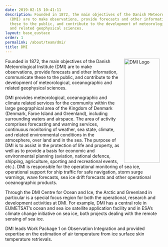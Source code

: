 ```yaml
---
date: 2019-02-15 10:41:11
description: Founded in 1872, the main objectives of the Danish Meteorological Institute
  (DMI) are to make observations, provide forecasts and other information, communicate
  these to the public, and contribute to the development of meteorological, oceanographic
  and related geophysical sciences.
layout: base_eustace
order: 1
permalink: /about/team/dmi/
title: DMI
---
```


<p><a href="http://www.dmi.dk" target="_blank" title="DMI Website"><img alt="DMI Logo" class="img_right" height="333" src="{{ site.baseurl }}/assets/media/uploads/partner_logos/dmi_logo.gif" style="margin-left: 10px; margin-right: 10px; float: right;" title="DMI Logo" width="114"></a>Founded in 1872, the main objectives of the Danish Meteorological Institute (DMI) are to make observations, provide forecasts and other information, communicate these to the public, and contribute to the development of meteorological, oceanographic and related geophysical sciences.</p>
<p>DMI provides meteorological, oceanographic and climate related services for the community within the large geographical area of the Kingdom of Denmark (Denmark, Faroe Island and Greenland), including surrounding waters and airspace. The area of activity comprises forecasting and warning services, continuous monitoring of weather, sea state, climate, and related environmental conditions in the atmosphere, over land and in the sea. The purpose of DMI is to assist in the protection of life and property, as well as to provide a basis for economic and environmental planning (aviation, national defence, shipping, agriculture, sporting and recreational events, etc.). DMI is responsible for the operational monitoring of sea ice, operational support for ship traffic for safe navigation, storm surge warnings, wave forecasts, sea ice drift forecasts and other operational oceanographic products.</p>
<p>Through the DMI Centre for Ocean and Ice, the Arctic and Greenland in particular is a special focus region for both the operational, research and development activities at DMI. For example, DMI has a central role in EUMETSAT’s ocean and sea ice satellite application facility and in ESA’s climate change initiative on sea ice, both projects dealing with the remote sensing of sea ice.</p>
<p></p>
<p>DMI leads Work Package 1 on Observation Integration and provided expertise on the estimation of air temperature from ice surface skin temperature retrievals.</p>

